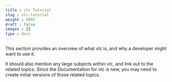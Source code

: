 ```yaml
---
title : vlc Tutorial
slug : vlc-tutorial
weight : 9995
draft : false
images : []
type : docs
---
```


This section provides an overview of what vlc is, and why a developer might want to use it.

It should also mention any large subjects within vlc, and link out to the related topics.  Since the Documentation for vlc is new, you may need to create initial versions of those related topics.

